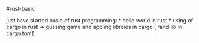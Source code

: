 #rust-basic

just have started basic of rust programming:
    * hello world in rust
    * using of cargo in rust
        => gussing game and appling libraies in cargo ( rand lib in cargo.toml)
